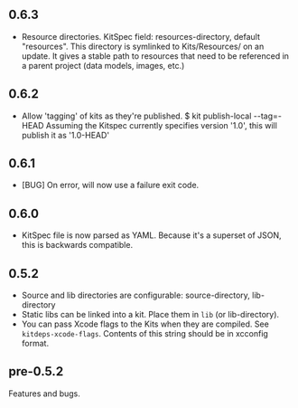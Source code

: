 0.6.3
-----
* Resource directories. KitSpec field: resources-directory, default "resources". This 
  directory is symlinked to Kits/Resources/<package-name> on an update. It gives a 
  stable path to resources that need to be referenced in a parent project (data models,
  images, etc.)

0.6.2
-----
* Allow 'tagging' of kits as they're published. 
    $ kit publish-local --tag=-HEAD
  Assuming the Kitspec currently specifies version '1.0', this will publish it as '1.0-HEAD'

0.6.1
-----
* [BUG] On error, will now use a failure exit code.

0.6.0
---------
* KitSpec file is now parsed as YAML. Because it's a superset of JSON,
  this is backwards compatible.

0.5.2
-----

* Source and lib directories are configurable: source-directory, lib-directory 
* Static libs can be linked into a kit. Place them in `lib` (or lib-directory).
* You can pass Xcode flags to the Kits when they are compiled. See
	`kitdeps-xcode-flags`. Contents of this string should be in xcconfig format.

pre-0.5.2
---------

Features and bugs.

